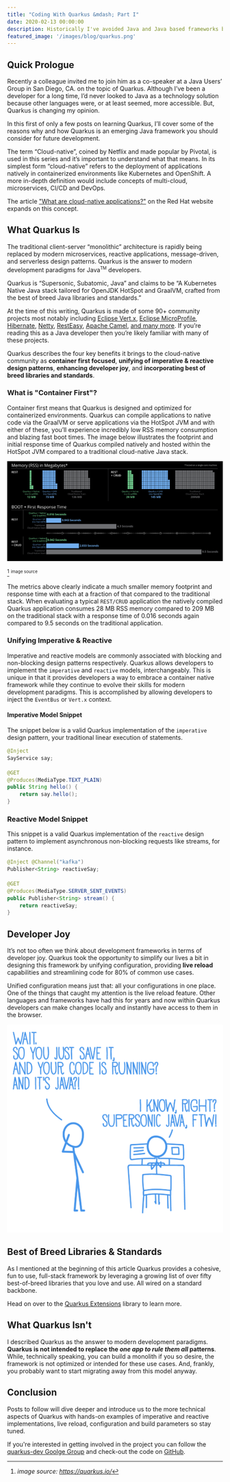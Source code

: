 ```yaml
---
title: "Coding With Quarkus &mdash; Part I"
date: 2020-02-13 00:00:00
description: Historically I've avoided Java and Java based frameworks because of their generally combersome develpoment experience and resource intensive deployments. Quarkus is changing my opinion.
featured_image: '/images/blog/quarkus.png'
---
```



## Quick Prologue
Recently a colleague invited me to join him as a co-speaker at a Java Users’ Group in San Diego, CA. on the topic of Quarkus. Although I’ve been a developer for a long time, I’d never looked to Java as a technology solution because other languages were, or at least seemed, more accessible. But, Quarkus is changing my opinion.

In this first of only a few posts on learning Quarkus, I’ll cover some of the reasons why and how Quarkus is an emerging Java framework you should consider for future development.

The term “Cloud-native”, coined by Netflix and made popular by Pivotal, is used in this series and it’s important to understand what that means. In its simplest form “cloud-native” refers to the deployment of applications natively in containerized environments like Kubernetes and OpenShift. A more in-depth definition would include concepts of multi-cloud, microservices, CI/CD and DevOps.

The article ["What are cloud-native applications?"](https://www.redhat.com/en/topics/cloud-native-apps) on the Red Hat website expands on this concept.

## What Quarkus Is
The traditional client-server “monolithic” architecture is rapidly being replaced by modern microservices, reactive applications, message-driven, and serverless design patterns. Quarkus is the answer to modern development paradigms for Java<sup><small>TM</small></sup> developers.

Quarkus is “Supersonic, Subatomic, Java” and claims to be “A Kubernetes Native Java stack tailored for OpenJDK HotSpot and GraalVM, crafted from the best of breed Java libraries and standards.”

At the time of this writing, Quarkus is made of some 90+ community projects most notably including [Eclipse Vert.x](https://vertx.io/), [Eclipse MicroProfile](https://microprofile.io/), [Hibernate](https://hibernate.org/), [Netty](https://netty.io/), [RestEasy](https://resteasy.github.io/), [Apache Camel](https://camel.apache.org/), [and many more](https://code.quarkus.io/). If you’re reading this as a Java developer then you’re likely familiar with many of these projects.

Quarkus describes the four key benefits it brings to the cloud-native community as **container first focused**, **unifying of imperative &amp; reactive design patterns**, **enhancing developer joy**, and **incorporating best of breed libraries and standards**.

### What is "Container First"?
Container first means that Quarkus is designed and optimized for containerized environments. Quarkus can compile applications to native code via the GraalVM or serve applications via the HotSpot JVM and with either of these, you’ll experience incredibly low RSS memory consumption and blazing fast boot times. The image below illustrates the footprint and initial response time of Quarkus compiled natively and hosted within the HotSpot JVM compared to a traditional cloud-native Java stack.

![Quarkus benchmark metrics comparted to a traditional Cloud-native stack.](/images/blog/quarkus_metrics_graphic_bootmem_wide.png)

[^1] <sup><small>image source</small></sup>

[^1]:_image source: https://quarkus.io/_

The metrics above clearly indicate a much smaller memory footprint and response time with each at a fraction of that compared to the traditional stack. When evaluating a typical `REST/CRUD` application the natively compiled Quarkus application consumes 28 MB RSS memory compared to 209 MB on the traditional stack with a response time of 0.016 seconds again compared to 9.5 seconds on the traditional application.

### Unifying Imperative &amp; Reactive
Imperative and reactive models are commonly associated with blocking and non-blocking design patterns respectively. Quarkus allows developers to implement the `imperative` and `reactive` models, interchangeably. This is unique in that it provides developers a way to embrace a container native framework while they continue to evolve their skills for modern development paradigms. This is accomplished by allowing developers to inject the `EventBus` or `Vert.x` context.

#### Imperative Model Snippet
The snippet below is a valid Quarkus implementation of the `imperative` design pattern, your traditional linear execution of statements.

```java
@Inject
SayService say;

@GET
@Produces(MediaType.TEXT_PLAIN)
public String hello() {
    return say.hello();
}
```

### Reactive Model Snippet
This snippet is a valid Quarkus implementation of the `reactive` design pattern to implement asynchronous non-blocking requests like streams, for instance.

```java
@Inject @Channel("kafka")
Publisher<String> reactiveSay;

@GET
@Produces(MediaType.SERVER_SENT_EVENTS)
public Publisher<String> stream() {
    return reactiveSay;
}
```

## Developer Joy
It’s not too often we think about development frameworks in terms of developer joy. Quarkus took the opportunity to simplify our lives a bit in designing this framework by unifying configuration, providing **live reload** capabilities and streamlining code for 80% of common use cases.

Unified configuration means just that: all your configurations in one place. One of the things that caught my attention is the live reload feature. Other languages and frameworks have had this for years and now within Quarkus developers can make changes locally and instantly have access to them in the browser.

![Quarkus live-reload, it's supersonic Java!](/images/blog/quarkus-livereload-wtf.png)

## Best of Breed Libraries &amp; Standards
As I mentioned at the beginning of this article Quarkus provides a cohesive, fun to use, full-stack framework by leveraging a growing list of over fifty best-of-breed libraries that you love and use. All wired on a standard backbone.

Head on over to the [Quarkus Extensions](https://quarkus.io/vision/standards) library to learn more.

## What Quarkus Isn't
I described Quarkus as the answer to modern development paradigms. **Quarkus is not intended to replace the _one app to rule them all_ patterns**. While, technically speaking, you can build a monolith if you so desire, the framework is not optimized or intended for these use cases. And, frankly, you probably want to start migrating away from this model anyway.

## Conclusion
Posts to follow will dive deeper and introduce us to the more technical aspects of Quarkus with hands-on examples of imperative and reactive implementations, live reload, configuration and build parameters so stay tuned.

If you're interested in getting involved in the project you can follow the [quarkus-dev Goolge Group](https://groups.google.com/d/forum/quarkus-dev) and check-out the code on [GitHub](https://github.com/quarkusio/quarkus).

